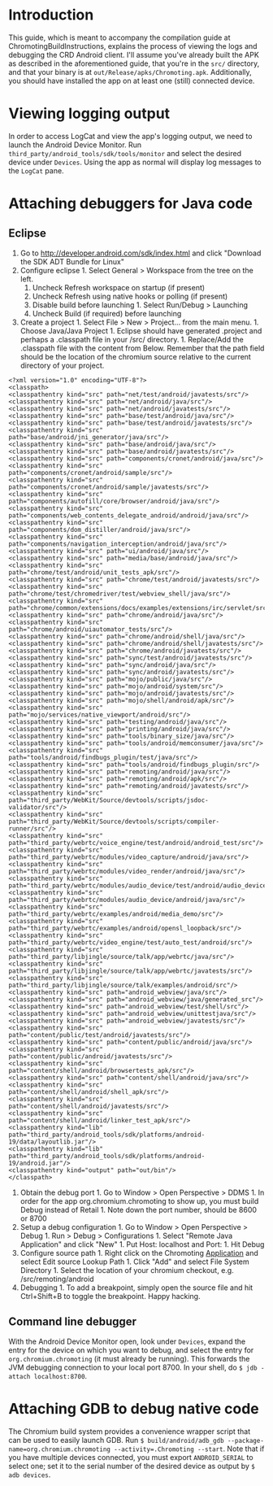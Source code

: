 # Introduction

This guide, which is meant to accompany the compilation guide at ChromotingBuildInstructions, explains the process of viewing the logs and debugging the CRD Android client.  I'll assume you've already built the APK as described in the aforementioned guide, that you're in the `src/` directory, and that your binary is at `out/Release/apks/Chromoting.apk`.  Additionally, you should have installed the app on at least one (still) connected device.

# Viewing logging output

In order to access LogCat and view the app's logging output, we need to launch the Android Device Monitor.  Run `third_party/android_tools/sdk/tools/monitor` and select the desired device under `Devices`.  Using the app as normal will display log messages to the `LogCat` pane.

# Attaching debuggers for Java code

## Eclipse
  1. Go to http://developer.android.com/sdk/index.html and click "Download the SDK ADT Bundle for Linux"
  1. Configure eclipse
    1. Select General > Workspace from the tree on the left.
      1. Uncheck Refresh workspace on startup (if present)
      1. Uncheck Refresh using native hooks or polling (if present)
      1. Disable build before launching
    1. Select Run/Debug > Launching
      1. Uncheck Build (if required) before launching
  1. Create a project
    1. Select File > New > Project... from the main menu.
    1. Choose Java/Java Project
    1. Eclipse should have generated .project and perhaps a .classpath file in your <project root>/src/ directory.
    1. Replace/Add the .classpath file with the content from Below. Remember that the path field should be the location of the chromium source relative to the current directory of your project.
```
<?xml version="1.0" encoding="UTF-8"?>
<classpath>
<classpathentry kind="src" path="net/test/android/javatests/src"/>
<classpathentry kind="src" path="net/android/java/src"/>
<classpathentry kind="src" path="net/android/javatests/src"/>
<classpathentry kind="src" path="base/test/android/java/src"/>
<classpathentry kind="src" path="base/test/android/javatests/src"/>
<classpathentry kind="src" path="base/android/jni_generator/java/src"/>
<classpathentry kind="src" path="base/android/java/src"/>
<classpathentry kind="src" path="base/android/javatests/src"/>
<classpathentry kind="src" path="components/cronet/android/java/src"/>
<classpathentry kind="src" path="components/cronet/android/sample/src"/>
<classpathentry kind="src" path="components/cronet/android/sample/javatests/src"/>
<classpathentry kind="src" path="components/autofill/core/browser/android/java/src"/>
<classpathentry kind="src" path="components/web_contents_delegate_android/android/java/src"/>
<classpathentry kind="src" path="components/dom_distiller/android/java/src"/>
<classpathentry kind="src" path="components/navigation_interception/android/java/src"/>
<classpathentry kind="src" path="ui/android/java/src"/>
<classpathentry kind="src" path="media/base/android/java/src"/>
<classpathentry kind="src" path="chrome/test/android/unit_tests_apk/src"/>
<classpathentry kind="src" path="chrome/test/android/javatests/src"/>
<classpathentry kind="src" path="chrome/test/chromedriver/test/webview_shell/java/src"/>
<classpathentry kind="src" path="chrome/common/extensions/docs/examples/extensions/irc/servlet/src"/>
<classpathentry kind="src" path="chrome/android/java/src"/>
<classpathentry kind="src" path="chrome/android/uiautomator_tests/src"/>
<classpathentry kind="src" path="chrome/android/shell/java/src"/>
<classpathentry kind="src" path="chrome/android/shell/javatests/src"/>
<classpathentry kind="src" path="chrome/android/javatests/src"/>
<classpathentry kind="src" path="sync/test/android/javatests/src"/>
<classpathentry kind="src" path="sync/android/java/src"/>
<classpathentry kind="src" path="sync/android/javatests/src"/>
<classpathentry kind="src" path="mojo/public/java/src"/>
<classpathentry kind="src" path="mojo/android/system/src"/>
<classpathentry kind="src" path="mojo/android/javatests/src"/>
<classpathentry kind="src" path="mojo/shell/android/apk/src"/>
<classpathentry kind="src" path="mojo/services/native_viewport/android/src"/>
<classpathentry kind="src" path="testing/android/java/src"/>
<classpathentry kind="src" path="printing/android/java/src"/>
<classpathentry kind="src" path="tools/binary_size/java/src"/>
<classpathentry kind="src" path="tools/android/memconsumer/java/src"/>
<classpathentry kind="src" path="tools/android/findbugs_plugin/test/java/src"/>
<classpathentry kind="src" path="tools/android/findbugs_plugin/src"/>
<classpathentry kind="src" path="remoting/android/java/src"/>
<classpathentry kind="src" path="remoting/android/apk/src"/>
<classpathentry kind="src" path="remoting/android/javatests/src"/>
<classpathentry kind="src" path="third_party/WebKit/Source/devtools/scripts/jsdoc-validator/src"/>
<classpathentry kind="src" path="third_party/WebKit/Source/devtools/scripts/compiler-runner/src"/>
<classpathentry kind="src" path="third_party/webrtc/voice_engine/test/android/android_test/src"/>
<classpathentry kind="src" path="third_party/webrtc/modules/video_capture/android/java/src"/>
<classpathentry kind="src" path="third_party/webrtc/modules/video_render/android/java/src"/>
<classpathentry kind="src" path="third_party/webrtc/modules/audio_device/test/android/audio_device_android_test/src"/>
<classpathentry kind="src" path="third_party/webrtc/modules/audio_device/android/java/src"/>
<classpathentry kind="src" path="third_party/webrtc/examples/android/media_demo/src"/>
<classpathentry kind="src" path="third_party/webrtc/examples/android/opensl_loopback/src"/>
<classpathentry kind="src" path="third_party/webrtc/video_engine/test/auto_test/android/src"/>
<classpathentry kind="src" path="third_party/libjingle/source/talk/app/webrtc/java/src"/>
<classpathentry kind="src" path="third_party/libjingle/source/talk/app/webrtc/javatests/src"/>
<classpathentry kind="src" path="third_party/libjingle/source/talk/examples/android/src"/>
<classpathentry kind="src" path="android_webview/java/src"/>
<classpathentry kind="src" path="android_webview/java/generated_src"/>
<classpathentry kind="src" path="android_webview/test/shell/src"/>
<classpathentry kind="src" path="android_webview/unittestjava/src"/>
<classpathentry kind="src" path="android_webview/javatests/src"/>
<classpathentry kind="src" path="content/public/test/android/javatests/src"/>
<classpathentry kind="src" path="content/public/android/java/src"/>
<classpathentry kind="src" path="content/public/android/javatests/src"/>
<classpathentry kind="src" path="content/shell/android/browsertests_apk/src"/>
<classpathentry kind="src" path="content/shell/android/java/src"/>
<classpathentry kind="src" path="content/shell/android/shell_apk/src"/>
<classpathentry kind="src" path="content/shell/android/javatests/src"/>
<classpathentry kind="src" path="content/shell/android/linker_test_apk/src"/>
<classpathentry kind="lib" path="third_party/android_tools/sdk/platforms/android-19/data/layoutlib.jar"/> 
<classpathentry kind="lib" path="third_party/android_tools/sdk/platforms/android-19/android.jar"/> 
<classpathentry kind="output" path="out/bin"/> 
</classpath>
```
  1. Obtain the debug port
    1. Go to Window > Open Perspective > DDMS
    1. In order for the app org.chromium.chromoting to show up, you must build Debug instead of Retail
    1. Note down the port number, should be 8600 or 8700
  1. Setup a debug configuration
    1. Go to Window > Open Perspective > Debug
    1. Run > Debug > Configurations
    1. Select "Remote Java Application" and click "New"
    1. Put Host: localhost and Port: <the port from DDMS>
    1. Hit Debug
  1. Configure source path
    1. Right click on the Chromoting [Application](Remoting.md) and select Edit source Lookup Path
    1. Click "Add" and select File System Directory
    1. Select the location of your chromium checkout, e.g. <project root>/src/remoting/android
  1. Debugging
    1. To add a breakpoint, simply open the source file and hit Ctrl+Shift+B to toggle the breakpoint.  Happy hacking.
## Command line debugger

With the Android Device Monitor open, look under `Devices`, expand the entry for the device on which you want to debug, and select the entry for `org.chromium.chromoting` (it must already be running).  This forwards the JVM debugging connection to your local port 8700.  In your shell, do `$ jdb -attach localhost:8700`.

# Attaching GDB to debug native code

The Chromium build system provides a convenience wrapper script that can be used to easily launch GDB.  Run `$ build/android/adb_gdb --package-name=org.chromium.chromoting --activity=.Chromoting --start`.  Note that if you have multiple devices connected, you must export `ANDROID_SERIAL` to select one; set it to the serial number of the desired device as output by `$ adb devices`.